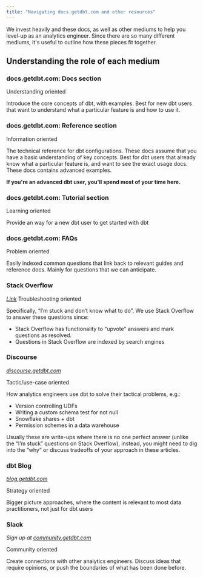 ```yaml
---
title: "Navigating docs.getdbt.com and other resources"
---
```


We invest heavily and these docs, as well as other mediums to help you level-up as an analytics engineer. Since there are so many different mediums, it's useful to outline how these pieces fit together.

## Understanding the role of each medium
### docs.getdbt.com: Docs section
Understanding oriented

Introduce the core concepts of dbt, with examples. Best for new dbt users that want to understand what a particular feature is and how to use it.

### docs.getdbt.com: Reference section
Information oriented

The technical reference for dbt configurations. These docs assume that you have a basic understanding of key concepts. Best for dbt users that already know what a particular feature is, and want to see the exact usage docs. These docs contains advanced examples.

**If you're an advanced dbt user, you'll spend most of your time here.**

### docs.getdbt.com: Tutorial section
Learning oriented

Provide an way for a new dbt user to get started with dbt

### docs.getdbt.com: FAQs
Problem oriented

Easily indexed common questions that link back to relevant guides and reference docs. Mainly for questions that we can anticipate.

### Stack Overflow
_[Link](https://stackoverflow.com/search?q=dbt)_
Troubleshooting oriented

Specifically, “I’m stuck and don’t know what to do”. We use Stack Overflow to answer these questions since:
- Stack Overflow has functionality to "upvote" answers and mark questions as resolved.
- Questions in Stack Overflow are indexed by search engines


### Discourse
_[discourse.getdbt.com](https://discourse.getdbt.com/)_

Tactic/use-case oriented

How analytics engineers use dbt to solve their tactical problems, e.g.:
* Version controlling UDFs
* Writing a custom schema test for not null
* Snowflake shares + dbt
* Permission schemes in a data warehouse

Usually these are write-ups where there is no one perfect answer (unlike the “I’m stuck” questions on Stack Overflow), instead, you might need to dig into the “why” or discuss tradeoffs of your approach in these articles.


### dbt Blog
_[blog.getdbt.com](https://blog.getdbt.com/)_

Strategy oriented

Bigger picture approaches, where the content is relevant to most data practitioners, not just for dbt users

### Slack
_Sign up at [community.getdbt.com](https://community.getdbt.com/)_

Community oriented

Create connections with other analytics engineers. Discuss ideas that require opinions, or push the boundaries of what has been done before.
